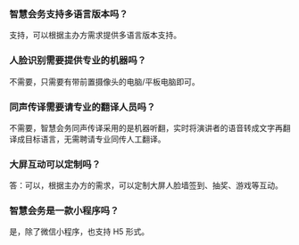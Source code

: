 ### 智慧会务支持多语言版本吗？
支持，可以根据主办方需求提供多语言版本支持。

### 人脸识别需要提供专业的机器吗？
不需要，只需要有带前置摄像头的电脑/平板电脑即可。

### 同声传译需要请专业的翻译人员吗？
不需要，智慧会务同声传译采用的是机器听翻，实时将演讲者的语音转成文字再翻译成目标语言，无需聘请专业同传人工翻译。

### 大屏互动可以定制吗？
答：可以，根据主办方的需求，可以定制大屏人脸墙签到、抽奖、游戏等互动。

### 智慧会务是一款小程序吗？
是，除了微信小程序，也支持 H5 形式。
